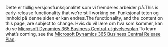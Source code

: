 <span data-ttu-id="b5b86-101">Dette er tidlig versjonsfunksjonalitet som vi fremdeles arbeider på.</span><span class="sxs-lookup"><span data-stu-id="b5b86-101">This is early-release functionality that we’re still working on.</span></span> <span data-ttu-id="b5b86-102">Funksjonaliteten og innhold på denne siden er kan endres.</span><span class="sxs-lookup"><span data-stu-id="b5b86-102">The functionality, and the content on this page, are subject to change.</span></span> <span data-ttu-id="b5b86-103">Hvis du vil lære om hva som kommer, kan du se [Microsoft Dynamics 365 Business Central-utgivelsesplan](https://go.microsoft.com/fwlink/?linkid=2047422).</span><span class="sxs-lookup"><span data-stu-id="b5b86-103">To learn what’s coming, see the [Microsoft Dynamics 365 Business Central Release Plan](https://go.microsoft.com/fwlink/?linkid=2047422).</span></span>
